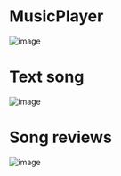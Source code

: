 # MusicPlayer
![image](https://user-images.githubusercontent.com/40522320/201519009-377a03af-fdec-4013-9493-5d39f524658b.png) 

# Text song

![image](https://user-images.githubusercontent.com/40522320/202920908-c1848644-ad4d-4f49-bf93-3992a7426d6f.png) 

# Song reviews

![image](https://user-images.githubusercontent.com/40522320/202920860-d40d7839-bc33-4e0c-9bf2-860b8d565063.png)

